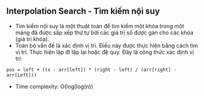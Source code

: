 ## Interpolation Search - Tìm kiếm nội suy

- Tìm kiếm nội suy là một thuật toán để tìm kiếm một khóa trong một mảng đã được sắp xếp thứ tự bởi các giá trị số được gán cho các khóa (giá trị khóa).
- Toàn bộ vấn đề là xác định vị trí. Điều này được thực hiện bằng cách tìm vị trí. Thực hiện lặp đi lặp lại hoặc đệ quy. Đây là công thức xác định vị trí:

```
pos = left + ((x - arr[left]) * (right - left) / (arr[right] - arr[Left]))
```

- Time complexity: O(log(log(n))
